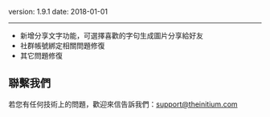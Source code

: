 version: 1.9.1
date: 2018-01-01

---

- 新增分享文字功能，可選擇喜歡的字句生成圖片分享給好友
- 社群帳號綁定相關問題修復
- 其它問題修復

## 聯繫我們

若您有任何技術上的問題，歡迎來信告訴我們：[support@theinitium.com](mailto:support@theinitium.com)
